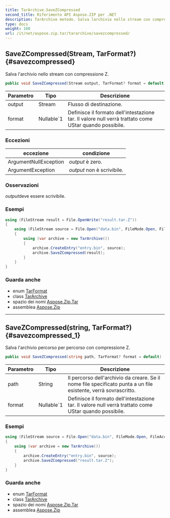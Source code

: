 ```yaml
---
title: TarArchive.SaveZCompressed
second_title: Riferimento API Aspose.ZIP per .NET
description: TarArchive metodo. Salva larchivio nello stream con compressione Z.
type: docs
weight: 160
url: /it/net/aspose.zip.tar/tararchive/savezcompressed/
---
```

## SaveZCompressed(Stream, TarFormat?) {#savezcompressed}

Salva l'archivio nello stream con compressione Z.

```csharp
public void SaveZCompressed(Stream output, TarFormat? format = default)
```

| Parametro | Tipo | Descrizione |
| --- | --- | --- |
| output | Stream | Flusso di destinazione. |
| format | Nullable`1 | Definisce il formato dell'intestazione tar. Il valore null verrà trattato come UStar quando possibile. |

### Eccezioni

| eccezione | condizione |
| --- | --- |
| ArgumentNullException | *output* è zero. |
| ArgumentException | *output* non è scrivibile. |

### Osservazioni

*output*deve essere scrivibile.

### Esempi

```csharp
using (FileStream result = File.OpenWrite("result.tar.Z"))
{
    using (FileStream source = File.Open("data.bin", FileMode.Open, FileAccess.Read))
    {
        using (var archive = new TarArchive())
        {
            archive.CreateEntry("entry.bin", source);
            archive.SaveZCompressed(result);
        }
    }
}
```

### Guarda anche

* enum [TarFormat](../../tarformat/)
* class [TarArchive](../)
* spazio dei nomi [Aspose.Zip.Tar](../../tararchive/)
* assemblea [Aspose.Zip](../../../)

---

## SaveZCompressed(string, TarFormat?) {#savezcompressed_1}

Salva l'archivio percorso per percorso con compressione Z.

```csharp
public void SaveZCompressed(string path, TarFormat? format = default)
```

| Parametro | Tipo | Descrizione |
| --- | --- | --- |
| path | String | Il percorso dell'archivio da creare. Se il nome file specificato punta a un file esistente, verrà sovrascritto. |
| format | Nullable`1 | Definisce il formato dell'intestazione tar. Il valore null verrà trattato come UStar quando possibile. |

### Esempi

```csharp
using (FileStream source = File.Open("data.bin", FileMode.Open, FileAccess.Read))
{
    using (var archive = new TarArchive())
    {
        archive.CreateEntry("entry.bin", source);
        archive.SaveZCompressed("result.tar.Z");
    }
}
```

### Guarda anche

* enum [TarFormat](../../tarformat/)
* class [TarArchive](../)
* spazio dei nomi [Aspose.Zip.Tar](../../tararchive/)
* assemblea [Aspose.Zip](../../../)


